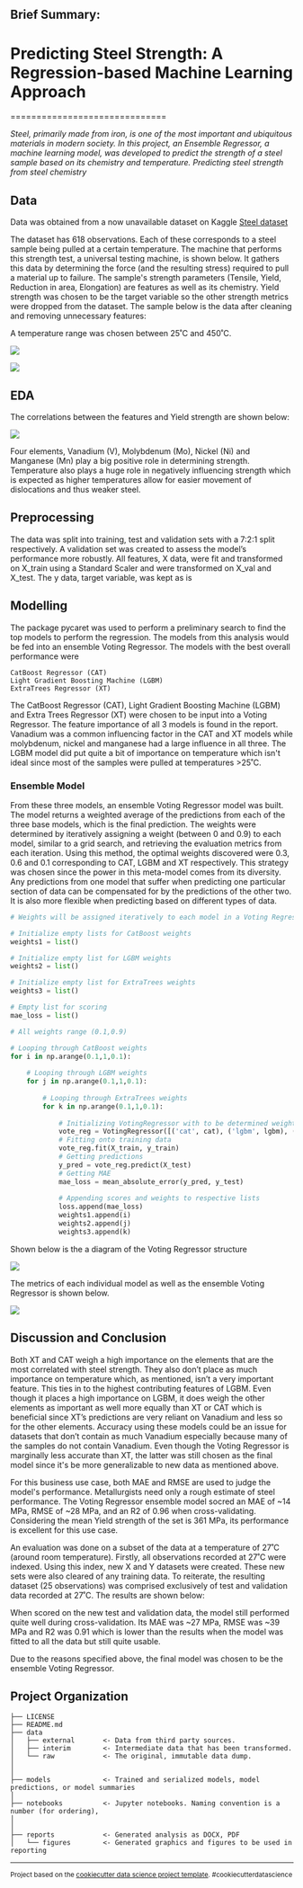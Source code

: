## Brief Summary:

# Predicting Steel Strength: A Regression-based Machine Learning Approach
==============================

_Steel, primarily made from iron, is one of the most important and ubiquitous materials in modern society. In this project, an Ensemble Regressor, a machine learning model, was developed to predict the strength of a steel sample based on its chemistry and temperature. Predicting steel strength from steel chemistry_


## Data

Data was obtained from a now unavailable dataset on Kaggle
[Steel dataset](https://www.kaggle.com/datasets/rohannemade/mechanical-properties-of-low-alloy-steels?resource=download)

The dataset has 618 observations. Each of these corresponds to a steel sample being pulled at a certain temperature. The machine that performs this strength test, a universal testing machine, is shown below. It gathers this data by determining the force (and the resulting stress) required to pull a material up to failure. The sample's strength parameters (Tensile, Yield, Reduction in area, Elongation) are features as well as its chemistry. Yield strength was chosen to be the target variable so the other strength metrics were dropped from the dataset. The sample below is the data after cleaning and removing unnecessary features:

A temperature range was chosen between 25˚C and 450˚C. 

![](/reports/figures/utm.png)

![](/reports/figures/data_summary.png)


## EDA

The correlations between the features and Yield strength are shown below:

![](/reports/figures/correlation_map.png)

Four elements, Vanadium (V), Molybdenum (Mo), Nickel (Ni) and Manganese (Mn) play a big positive role in determining strength. Temperature also plays a huge role in negatively influencing strength which is expected as higher temperatures allow for easier movement of dislocations and thus weaker steel.


## Preprocessing

The data was split into training, test and validation sets with a 7:2:1 split respectively. A validation set was created to assess the model’s performance more robustly. All features, X data, were fit and transformed on X_train using a Standard Scaler and were transformed on X_val and X_test. The y data, target variable, was kept as is


## Modelling

The package pycaret was used to perform a preliminary search to find the top models to perform the regression. The models from this analysis would be fed into an ensemble Voting Regressor. The models with the best overall performance were

    CatBoost Regressor (CAT)
    Light Gradient Boosting Machine (LGBM)
    ExtraTrees Regressor (XT)

The CatBoost Regressor (CAT), Light Gradient Boosting Machine (LGBM) and Extra Trees Regressor (XT) were chosen to be input into a Voting Regressor. The feature importance of all 3 models is found in the report. Vanadium was a common influencing factor in the CAT and XT models while molybdenum, nickel and manganese had a large influence in all three. The LGBM model did put quite a bit of importance on temperature which isn't ideal since most of the samples were pulled at temperatures >25˚C.


### Ensemble Model

From these three models, an ensemble Voting Regressor model was built. The model returns a  weighted average of the predictions from each of the three base models, which is the final prediction. The weights were determined by iteratively assigning a weight (between 0 and 0.9) to each model, similar to a grid search, and retrieving the evaluation metrics from each iteration. Using this method, the optimal weights discovered were 0.3, 0.6 and 0.1 corresponding to CAT, LGBM and XT respectively. This strategy was chosen since the power in this meta-model comes from its diversity. Any predictions from one model that suffer when predicting one particular section of data can be compensated for by the predictions of the other two. It is also more flexible when predicting based on different types of data.

```python
# Weights will be assigned iteratively to each model in a Voting Regressor to discover the most accurate model

# Initialize empty lists for CatBoost weights
weights1 = list()

# Initialize empty list for LGBM weights
weights2 = list()

# Initialize empty list for ExtraTrees weights
weights3 = list()

# Empty list for scoring
mae_loss = list()

# All weights range (0.1,0.9)

# Looping through CatBoost weights
for i in np.arange(0.1,1,0.1):
    
    # Looping through LGBM weights
    for j in np.arange(0.1,1,0.1):
        
        # Looping through ExtraTrees weights
        for k in np.arange(0.1,1,0.1):
            
            # Initializing VotingRegressor with to be determined weights
            vote_reg = VotingRegressor([('cat', cat), ('lgbm', lgbm), ('xt', best_xt)], weights = [i,j,k])
            # Fitting onto training data
            vote_reg.fit(X_train, y_train)
            # Getting predictions
            y_pred = vote_reg.predict(X_test)
            # Getting MAE
            mae_loss = mean_absolute_error(y_pred, y_test)
            
            # Appending scores and weights to respective lists
            loss.append(mae_loss)
            weights1.append(i)
            weights2.append(j)
            weights3.append(k)
```

Shown below is the a diagram of the Voting Regressor structure

![](./reports/figures/ensemble_map.png)


The metrics of each individual model as well as the ensemble Voting Regressor is shown below.

![](./reports/figures/metrics_vote_reg.png)


## Discussion and Conclusion


Both XT and CAT weigh a high importance on the elements that are the most correlated with steel strength. They also don’t place as much importance on temperature which, as mentioned, isn’t a very important feature. This ties in to the highest contributing features of LGBM. Even though it places a high importance on LGBM, it does weigh the other elements as important as well more equally than XT or CAT which is beneficial since XT’s predictions are very reliant on Vanadium and less so for the other elements. Accuracy using these models could be an issue for datasets that don’t contain as much Vanadium especially because many of the samples do not contain Vanadium.  Even though the Voting Regressor is marginally less accurate than XT, the latter was still chosen as the final model since it's be more generalizable to new data as mentioned above.

For this business use case, both MAE and RMSE are used to judge the model's performance. Metallurgists need only a rough estimate of steel performance. The Voting Regressor ensemble model socred an MAE of ~14 MPa, RMSE of ~28 MPa, and an R2 of 0.96 when cross-validating. Considering the mean Yield strength of the set is 361 MPa, its performance is excellent for this use case.

An evaluation was done on a subset of the data at a temperature of 27˚C (around room temperature). Firstly, all observations recorded at 27˚C were indexed. Using this index, new X and Y datasets were created. These new sets were also cleared of any training data. To reiterate, the resulting dataset (25 observations) was comprised exclusively of test and validation data recorded at 27˚C. The results are shown below:


[](/reports/figures/metrics_27.png)







When scored on the new test and validation data, the model still performed quite well during cross-validation. Its MAE was ~27 MPa, RMSE was ~39 MPa and R2 was 0.91 which is lower than the results when the model was fitted to all the data but still quite usable.

Due to the reasons specified above, the final model was chosen to be the ensemble Voting Regressor.


Project Organization
------------

    ├── LICENSE
    ├── README.md          
    ├── data
    │   ├── external       <- Data from third party sources.
    │   ├── interim        <- Intermediate data that has been transformed.
    │   └── raw            <- The original, immutable data dump.
    │
    │
    ├── models             <- Trained and serialized models, model predictions, or model summaries
    │
    ├── notebooks          <- Jupyter notebooks. Naming convention is a number (for ordering),
    │          
    │
    ├── reports            <- Generated analysis as DOCX, PDF
    │   └── figures        <- Generated graphics and figures to be used in reporting

--------

<p><small>Project based on the <a target="_blank" href="https://drivendata.github.io/cookiecutter-data-science/">cookiecutter data science project template</a>. #cookiecutterdatascience</small></p>
